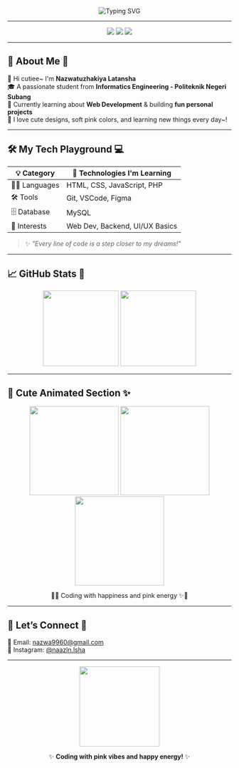 <!-- 🌸✨ Animated Intro -->
<p align="center">
  <img src="https://readme-typing-svg.herokuapp.com?font=Pacifico&size=35&color=FF69B4&center=true&vCenter=true&width=600&lines=Hii+Sweetie+🍓+I'm+Nazwatuzhakiya+Latansha+🌸;✨+Student+of+Informatics+Engineering+💻;📍+Politeknik+Negeri+Subang+🎓;🌷+Web+Dev+Learner+and+Project+Maker+🌈" alt="Typing SVG" />
</p>

---

<!-- 🎀 Badges -->
<p align="center">
  <img src="https://img.shields.io/badge/🎀_Informatics_Student-FFB6C1?style=for-the-badge&logo=bookstack&logoColor=white" />
  <img src="https://img.shields.io/badge/🌸_Web_Dev_Learner-FF69B4?style=for-the-badge&logo=html5&logoColor=white" />
  <img src="https://img.shields.io/badge/💻_Code_with_Love-FFC0CB?style=for-the-badge&logo=git&logoColor=white" />
</p>

---

## 🌷 About Me 🍓

💖 Hi cutiee~ I'm **Nazwatuzhakiya Latansha**  
🎓 A passionate student from **Informatics Engineering - Politeknik Negeri Subang**  
🌱 Currently learning about **Web Development** & building **fun personal projects**  
🐰 I love cute designs, soft pink colors, and learning new things every day~!

---

## 🛠️ My Tech Playground 💻

| 💡 Category | 🌸 Technologies I'm Learning |
|------------|------------------------------|
| 🧑‍💻 Languages | HTML, CSS, JavaScript, PHP |
| 🛠️ Tools | Git, VSCode, Figma |
| 🗄️ Database | MySQL |
| 🎨 Interests | Web Dev, Backend, UI/UX Basics |

> ✨ *"Every line of code is a step closer to my dreams!"*

---

## 📈 GitHub Stats 💖

<p align="center">
  <img src="https://github-readme-stats.vercel.app/api?username=nazwatuzhakiya&show_icons=true&title_color=ff69b4&icon_color=ff69b4&text_color=f8c8dc&bg_color=141321&hide_border=true" height="170" />
  <img src="https://github-readme-stats.vercel.app/api/top-langs/?username=nazwatuzhakiya&layout=compact&title_color=ff69b4&text_color=f8c8dc&bg_color=141321&hide_border=true" height="170" />
</p>

---

## 🎀 Cute Animated Section ✨

<p align="center">
  <img src="https://media.giphy.com/media/MDJ9IbxxvDUQM/giphy.gif" width="200" />
  <img src="https://media.giphy.com/media/3oEjI6SIIHBdRxXI40/giphy.gif" width="200" />
  <img src="https://media.giphy.com/media/du3J3cXyzhj75IOgvA/giphy.gif" width="200" />
</p>

<p align="center">
  🌸✨ Coding with happiness and pink energy ✨🌸
</p>

---

## 🐰 Let’s Connect 🌷

📧 Email: [nazwa9960@gmail.com](mailto:nazwa9960@gmail.com)  
🎀 Instagram: [@naazln.lsha](https://instagram.com/nsszln.lsha)

---

<p align="center">
  <img src="https://media.giphy.com/media/v1.Y2lkPTc5MGI3NjExYWI3YTRiY2M3MGM0NzRjNzU0MzBlODJmZTI4ZmFhZmY3OWQ2NjgxNiZjdD1n/llKJGxQ1ESmac/giphy.gif" width="180px" />
</p>

<p align="center">
  ✨ <b>Coding with pink vibes and happy energy!</b> ✨
</p>
